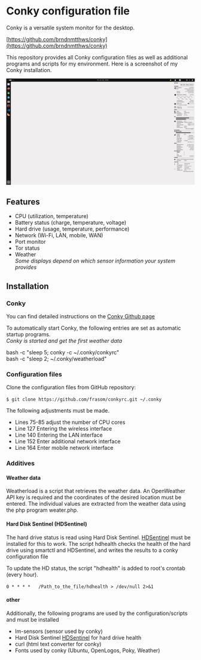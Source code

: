 # Conky configuration file

Conky is a versatile system monitor for the desktop.

[https://github.com/brndnmtthws/conky](https://github.com/brndnmtthws/conky)

This repository provides all Conky configuration files as well as additional programs and scripts for my environment.
Here is a screenshot of my Conky installation.

![Conky](./images/screenshot.png)


## Features
* CPU (utilization, temperature)
* Battery status (charge, temperature, voltage)
* Hard drive (usage, temperature, performance)
* Network (Wi-Fi, LAN, mobile, WAN)
* Port monitor
* Tor status
* Weather  
_Some displays depend on which sensor information your system provides_

## Installation

### Conky
You can find detailed instructions on the [Conky Github page](https://github.com/brndnmtthws/conky)

To automatically start Conky, the following entries are set as automatic startup programs.  
_Conky is started and get the first weather data_

bash -c "sleep 5; conky -c ~/.conky/conkyrc"  
bash -c "sleep 2; ~/.conky/weatherload"

### Configuration files
Clone the configuration files from GitHub repository:

``
$ git clone https://github.com/frasom/conkyrc.git ~/.conky
``

The following adjustments must be made.
* Lines 75-85 adjust the number of CPU cores
* Line 127 Entering the wireless interface
* Line 140 Entering the LAN interface
* Line 152 Enter additional network interface
* Line 164 Enter mobile network interface
  
### Additives

#### Weather data

Weatherload is a script that retrieves the weather data. An OpenWeather API key is required and the coordinates of the desired location must be entered.
The individual values ​​are extracted from the weather data using the php program weater.php.

#### Hard Disk Sentinel (HDSentinel)

The hard drive status is read using Hard Disk Sentinel. [HDSentinel](https://www.hdsentinel.com/) must be installed for this to work.
The script hdhealth checks the health of the hard drive using smartctl and HDSentinel, and writes the results to a conky configuration file

To update the HD status, the script "hdhealth" is added to root's crontab (every hour).

``
0 * * * *	/Path_to_the_file/hdhealth > /dev/null 2>&1
``

#### other

Additionally, the following programs are used by the configuration/scripts and must be installed

* lm-sensors (sensor used by conky)
* Hard Disk Sentinel [HDSentinel](https://www.hdsentinel.com/download.php) for hard drive health
* curl (html text converter for conky)
* Fonts used by conky (Ubuntu, OpenLogos, Poky, Weather)




